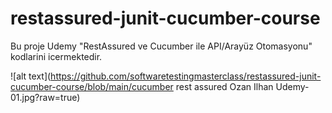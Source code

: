 # restassured-junit-cucumber-course

Bu proje Udemy "RestAssured ve Cucumber ile API/Arayüz Otomasyonu" kodlarini icermektedir.

![alt text](https://github.com/softwaretestingmasterclass/restassured-junit-cucumber-course/blob/main/cucumber rest assured Ozan Ilhan Udemy-01.jpg?raw=true)
